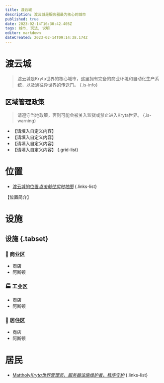 ```yaml
---
title: 渡云城
description: 渡云城是服务器最为核心的城市
published: true
date: 2023-02-14T16:30:42.405Z
tags: 城市, 玩法, 说明
editor: markdown
dateCreated: 2023-02-14T09:14:38.174Z
---
```


# 渡云城
> 渡云城是Kryta世界的核心城市，这里拥有完备的商业环境和自动化生产系统，以及通往异世界的传送门。
{.is-info}
## 区域管理政策
> 请遵守当地政策，否则可能会被关入监狱或禁止进入Kryta世界。
{.is-warning}

- 【请填入自定义内容】
- 【请填入自定义内容】
- 【请填入自定义内容】
- 【请填入自定义内容】
{.grid-list}

# 位置
- [渡云城的位置*点击前往实时地图*](https://map.kryta.xyz/#Pandaria;flat;-753,64,2859;6)
{.links-list}

【位置简介】

# 设施
## 设施 {.tabset}
### :convenience_store: 商业区
* 商店
* 阿斯顿
### :factory: 工业区
* 商店
* 阿斯顿
### :house_with_garden: 居住区
* 商店
* 阿斯顿

# 居民

- [Mattholy*Kryta世界管理员，服务器设施维护者，秩序守护*](#)
{.links-list}